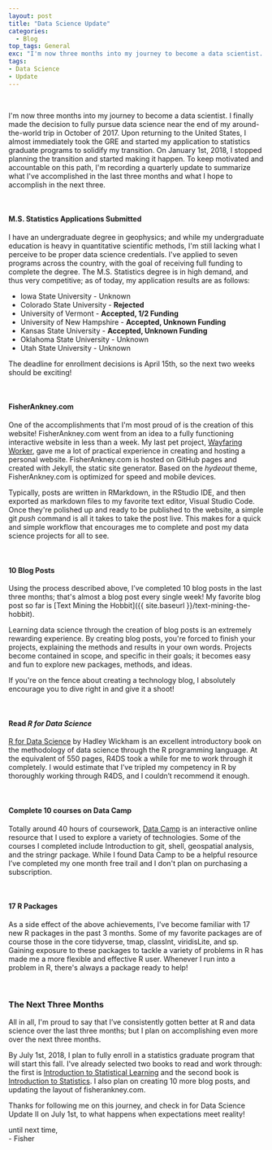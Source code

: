 ```yaml
---
layout: post
title: "Data Science Update"
categories:
  - Blog
top_tags: General
exc: "I'm now three months into my journey to become a data scientist. I finally made the decision to fully pursue data science near the end of my around-the-world trip in October of 2017..."
tags:
- Data Science
- Update
---
```


<br> 

I'm now three months into my journey to become a data scientist. I finally made the decision to fully pursue data science near the end of my around-the-world trip in October of 2017. Upon returning to the United States, I almost immediately took the GRE and started my application to statistics graduate programs to solidify my transition. On January 1st, 2018, I stopped planning the transition and started making it happen. To keep motivated and accountable on this path, I'm recording a quarterly update to summarize what I've accomplished in the last three months and what I hope to accomplish in the next three. 

<br> 

#### M.S. Statistics Applications Submitted

I have an undergraduate degree in geophysics; and while my undergraduate education is heavy in quantitative scientific methods, I'm still lacking what I perceive to be proper data science credentials. I've applied to seven programs across the country, with the goal of receiving full funding to complete the degree. The M.S. Statistics degree is in high demand, and thus very competitive; as of today, my application results are as follows:  

- Iowa State University - Unknown 
- Colorado State University - **Rejected**
- University of Vermont - **Accepted, 1/2 Funding**
- University of New Hampshire - **Accepted, Unknown Funding**
- Kansas State University - **Accepted, Unknown Funding**
- Oklahoma State University - Unknown 
- Utah State University - Unknown

The deadline for enrollment decisions is April 15th, so the next two weeks should be exciting!

<br> 

#### FisherAnkney.com

One of the accomplishments that I'm most proud of is the creation of this website! FisherAnkney.com went from an idea to a fully functioning interactive website in less than a week. My last pet project, [Wayfaring Worker](www.wayfaringworker.com), gave me a lot of practical experience in creating and hosting a personal website. FisherAnkney.com is hosted on GitHub pages and created with Jekyll, the static site generator. Based on the *hydeout* theme, FisherAnkney.com is optimized for speed and mobile devices. 

Typically, posts are written in RMarkdown, in the RStudio IDE, and then exported as markdown files to my favorite text editor, Visual Studio Code. Once they're polished up and ready to be published to the website, a simple git *push* command is all it takes to take the post live. This makes for a quick and simple workflow that encourages me to complete and post my data science projects for all to see. 

<br> 

#### 10 Blog Posts

Using the process described above, I’ve completed 10 blog posts in the last three months; that's almost a blog post every single week! My favorite blog post so far is [Text Mining the Hobbit]({{ site.baseurl }}/text-mining-the-hobbit). 

Learning data science through the creation of blog posts is an extremely rewarding experience. By creating blog posts, you're forced to finish your projects, explaining the methods and results in your own words. Projects become contained in scope, and specific in their goals; it becomes easy and fun to explore new packages, methods, and ideas. 

If you're on the fence about creating a technology blog, I absolutely encourage you to dive right in and give it a shoot! 

<br> 

#### Read *R for Data Science*

[R for Data Science](http://r4ds.had.co.nz/) by Hadley Wickham is an excellent introductory book on the methodology of data science through the R programming language. At the
equivalent of 550 pages, R4DS took a while for me to work through it completely. I would estimate that I’ve tripled my competency in R by thoroughly working through R4DS, and I couldn’t recommend it enough. 

<br>

#### Complete 10 courses on Data Camp

Totally around 40 hours of coursework, [Data Camp](datacamp.com) is an interactive online resource that I used to explore a variety of technologies. Some of the courses I completed include Introduction to git, shell, geospatial analysis, and the stringr package. While I found Data Camp to be a helpful resource I’ve completed my one month free trail and I don't plan on purchasing a subscription.  

<br> 

#### 17 R Packages 

As a side effect of the above achievements, I've become familiar with 17 new R packages in the past 3 months. Some of my favorite packages are of course those in the core tidyverse, tmap, classInt, viridisLite, and sp. Gaining exposure to these packages to tackle a variety of problems in R has made me a more flexible and effective R user. Whenever I run into a problem in R, there's always a package ready to help! 

<br> 

### The Next Three Months

All in all, I'm proud to say that I’ve consistently gotten better at R and data science over the last three months; but I plan on accomplishing even more over the next three months.

By July 1st, 2018, I plan to fully enroll in a statistics graduate program that will start this fall. I've already selected two books to read and work through: the first is [Introduction to Statistical Learning](http://www-bcf.usc.edu/~gareth/ISL/) and the second book is [Introduction to Statistics](http://onlinestatbook.com/). I also plan on creating 10 more blog posts, and updating the layout of fisherankney.com. 

Thanks for following me on this journey, and check in for Data Science Update II on July 1st, to what happens when expectations meet reality! 

until next time, <br>
\- Fisher


